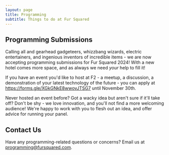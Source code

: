 ```yaml
---
layout: page
title: Programming
subtitle: Things to do at Fur Squared
---
```

## Programming Submissions

Calling all and gearhead gadgeteers, whizzbang wizards, electric entertainers, and ingenious inventors of incredible items - we are now accepting programming submissions for Fur Squared 2024! With a new hotel comes more space, and as always we need *your* help to fill it!

If you have an event you'd like to host at F2 - a meetup, a discussion, a demonstration of your latest technology of the future - you can apply at <https://forms.gle/XGkGNkE8wwovJTSG7> until November 30th.

Never hosted an event before? Got a wacky idea but aren't sure if it'll take off? Don't be shy - we love innovation, and you'll not find a more welcoming audience! We're happy to work with you to flesh out an idea, and offer advice for running your panel.

## Contact Us

Have any programming-related questions or concerns? Email us at [programming@fursquared.com](mailto:programming@fursquared.com).